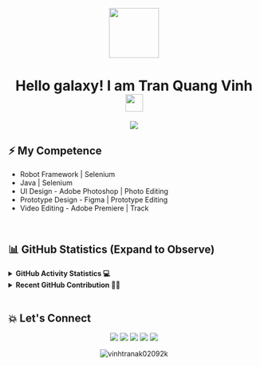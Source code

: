 
<!--
**vinhtranak02092k/vinhtranak02092k** is a ✨ _special_ ✨ repository because its `README.md` (this file) appears on your GitHub profile.

Here are some ideas to get you started:

- 🔭 I’m currently working on ...
- 🌱 I’m currently learning ...
- 👯 I’m looking to collaborate on ...
- 🤔 I’m looking for help with ...
- 💬 Ask me about ...
- 📫 How to reach me: ...
- 😄 Pronouns: ...
- ⚡ Fun fact: ...
-->

<p align="center"><img class= "center" src= "https://media0.giphy.com/media/26hiu39XQHEjPKofu/giphy.gif?cid=ecf05e47yk9q9zhvh1b0wak56am5391ayoyrb39mpdrrw3ns&rid=giphy.gif&ct=s" width= "100"></p>

<h1 align="center">Hello galaxy! I am Tran Quang Vinh<img src="https://media.giphy.com/media/hvRJCLFzcasrR4ia7z/giphy.gif" width="35"></h1> 

<p align="center">
  <a href="https://github.com/DenverCoder1/readme-typing-svg"><img src="https://readme-typing-svg.herokuapp.com?lines=Software+Tester;Always%20be%20diligent&center=true&width=500&height=50"></a></p>
	  
## ⚡ My Competence
<ul>
	<li>Robot Framework | Selenium</li>
	<li>Java | Selenium</li>
	<li>UI Design - Adobe Photoshop | Photo Editing</li>
	<li>Prototype Design - Figma | Prototype Editing</li>
	<li>Video Editing - Adobe Premiere | Track</li>
</ul>

<br/>

## 📊 GitHub Statistics (Expand to Observe)

<details> 
  <summary><b>GitHub Activity Statistics 💻</b></summary>
  <br/>
  <p align="center">
    <a href="https://github.com/anuraghazra/github-readme-stats"><img alt="Vinh Tran's Github Stats" src="https://github-readme-stats.vercel.app/api?username=vinhtranak02092k&show_icons=true&count_private=true&theme=react" height="192px"/></a>
<br/>
<br>
  &nbsp;
	  <img src="https://github-readme-stats.vercel.app/api/top-langs?username=pctrung&show_icons=true&locale=en&layout=compact&theme=react" alt="vinhtranak02092k" height="192px"/>
  <br/>
  </p>
</details>

<details>
  <summary><b>Recent GitHub Contribution 👷‍♂️</b></summary>
  <br/>
   <a href="https://github.com/vinhtranak02092k"><img alt="Vinh Tran's Activity Graph" src="https://activity-graph.herokuapp.com/graph?username=vinhtranak02092k&custom_title=Vinh%20Tran's%20Contribution%20Graph&theme=react-dark" /></a>
  <br/>

</details>

<br/>

## 💥 Let's Connect
<p align="center">
	<a href="mailto:tranvinhit02092k@gmail.com" target="_blank"><img src="https://img.icons8.com/fluency/50/000000/mail.png"/></a>
	<a href="https://github.com/vinhtranak02092k" target="_blank"><img src="https://img.icons8.com/fluency/48/000000/github.png"/></a>
	<a href="https://www.linkedin.com/in/vinhtranBbx" target="_blank"><img src="https://img.icons8.com/fluency/50/000000/linkedin-circled.png"/></a>
	<a href="https://www.facebook.com/vinhtranBbx" target="_blank"><img src="https://img.icons8.com/fluency/50/000000/facebook-circled.png"/></a>
	<a href="https://www.instagram.com/vinhtraafn_/" target="_blank"><img src="https://img.icons8.com/fluency/48/000000/instagram-new.png"/></a>
</p>

<p align="center"> <img src="https://komarev.com/ghpvc/?username=vinhtranak02092k&label=Profile%20views&color=0e75b6&style=plastic" alt="vinhtranak02092k" /> </p> 











